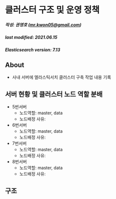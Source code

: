 # 클러스터 구조 및 운영 정책
##### 작성: 권영호 (mr.kwon05@gmail.com)
##### last modified: 2021.06.15
##### Elasticsearch version: 7.13
## About
- 사내 서버에 엘라스틱서치 클러스터 구축 작업 내용 기록

## 서버 현황 및 클러스터 노드 역할 분배

- 5번서버
    - 노드역할: master, data
    - 노드배정 사유:
- 6번서버
    - 노드역할: master, data
    - 노드배정 사유:
- 7번서버
    - 노드역할: master, data
    - 노드배정 사유:
- 8번서버
    - 노드역할: master, data
    - 노드배정 사유:

## 구조
